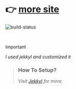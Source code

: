 # 👉 [more site](https://chloethesis.github.io/defenderagain)

![build-status](https://github.com/chloethesis/defenderagain/actions/workflows/github-pages.yml/badge.svg)

<br />

> [!IMPORTANT]  
>
> _I used jekkyl and customized it_
> >
> > ### How To Setup?
> >
> > _Visit <a href="https://jekyllrb.com/">Jekkyl</a> for more._
